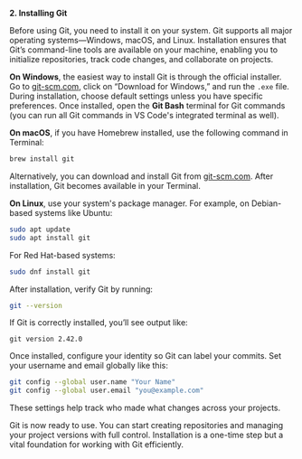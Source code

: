 **2. Installing Git**

Before using Git, you need to install it on your system. Git supports all major operating systems—Windows, macOS, and Linux. Installation ensures that Git’s command-line tools are available on your machine, enabling you to initialize repositories, track code changes, and collaborate on projects.

**On Windows**, the easiest way to install Git is through the official installer. Go to [git-scm.com](https://git-scm.com/), click on “Download for Windows,” and run the `.exe` file. During installation, choose default settings unless you have specific preferences. Once installed, open the **Git Bash** terminal for Git commands (you can run all Git commands in VS Code's integrated terminal as well).

**On macOS**, if you have Homebrew installed, use the following command in Terminal:

```bash
brew install git
```

Alternatively, you can download and install Git from [git-scm.com](https://git-scm.com/). After installation, Git becomes available in your Terminal.

**On Linux**, use your system's package manager. For example, on Debian-based systems like Ubuntu:

```bash
sudo apt update
sudo apt install git
```

For Red Hat-based systems:

```bash
sudo dnf install git
```

After installation, verify Git by running:

```bash
git --version
```

If Git is correctly installed, you’ll see output like:

```
git version 2.42.0
```

Once installed, configure your identity so Git can label your commits. Set your username and email globally like this:

```bash
git config --global user.name "Your Name"
git config --global user.email "you@example.com"
```

These settings help track who made what changes across your projects.

Git is now ready to use. You can start creating repositories and managing your project versions with full control. Installation is a one-time step but a vital foundation for working with Git efficiently.
